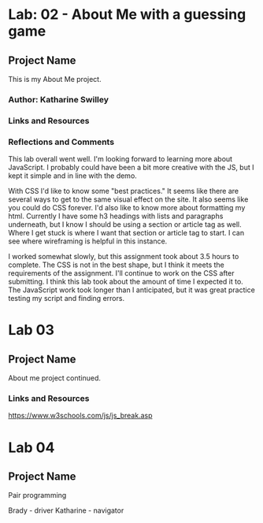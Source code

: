 # Lab: 02 - About Me with a guessing game

## Project Name

This is my About Me project.

### Author: Katharine Swilley

### Links and Resources

### Reflections and Comments

This lab overall went well. I'm looking forward to learning more about JavaScript. I probably could have been a bit more creative with the JS, but I kept it simple and in line with the demo.

With CSS I'd like to know some "best practices." It seems like there are several ways to get to the same visual effect on the site. It also seems like you could do CSS forever. I'd also like to know more about formatting my html. Currently I have some h3 headings with lists and paragraphs underneath, but I know I should be using a section or article tag as well. Where I get stuck is where I want that section or article tag to start. I can see where wireframing is helpful in this instance.

I worked somewhat slowly, but this assignment took about 3.5 hours to complete. The CSS is not in the best shape, but I think it meets the requirements of the assignment. I'll continue to work on the CSS after submitting. I think this lab took about the amount of time I expected it to. The JavaScript work took longer than I anticipated, but it was great practice testing my script and finding errors.

# Lab 03

## Project Name

About me project continued.

### Links and Resources
  https://www.w3schools.com/js/js_break.asp

# Lab 04

## Project Name

Pair programming

Brady - driver
Katharine - navigator